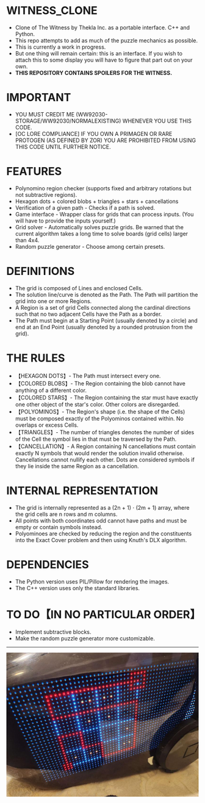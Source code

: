# WITNESS_CLONE
- Clone of The Witness by Thekla Inc. as a portable interface. C++ and Python.
- This repo attempts to add as much of the puzzle mechanics as possible.
  <br/>
- This is currently a work in progress.
- But one thing will remain certain: this is an interface. If you wish to attach this to some display you will have to figure that part out on your own.
- **THIS REPOSITORY CONTAINS SPOILERS FOR THE WITNESS.**

# IMPORTANT

- YOU MUST CREDIT ME (WW92030-STORAGE/WW92030/NORMALEXISTING) WHENEVER YOU USE THIS CODE.
- [OC LORE COMPLIANCE] IF YOU OWN A PRIMAGEN OR RARE PROTOGEN (AS DEFINED BY ZOR) YOU ARE PROHIBITED FROM USING THIS CODE UNTIL FURTHER NOTICE.

# FEATURES

- Polynomino region checker (supports fixed and arbitrary rotations but not subtractive regions).
- Hexagon dots + colored blobs + triangles + stars + cancellations
- Verification of a given path - Checks if a path is solved.
- Game interface - Wrapper class for grids that can process inputs. (You will have to provide the inputs yourself.)
- Grid solver - Automatically solves puzzle grids. Be warned that the current algorithm takes a long time to solve boards (grid cells) larger than 4x4.
- Random puzzle generator - Choose among certain presets.

# DEFINITIONS

- The grid is composed of Lines and enclosed Cells.
- The solution line/curve is denoted as the Path. The Path will partition the grid into one or more Regions.
- A Region is a set of grid Cells connected along the cardinal directions such that no two adjacent Cells have the Path as a border.
- The Path must begin at a Starting Point (usually denoted by a circle) and end at an End Point (usually denoted by a rounded protrusion from the grid).

# THE RULES

- 【HEXAGON DOTS】- The Path must intersect every one.
- 【COLORED BLOBS】- The Region containing the blob cannot have anything of a different color.
- 【COLORED STARS】- The Region containing the star must have exactly one other object of the star's color. Other colors are disregarded.
- 【POLYOMINOS】- The Region's shape (i.e. the shape of the Cells) must be composed exactly of the Polyominos contained within. No overlaps or excess Cells.
- 【TRIANGLES】- The number of triangles denotes the number of sides of the Cell the symbol lies in that must be traversed by the Path.
- 【CANCELLATION】- A Region containing N cancellations must contain exactly N symbols that would render the solution invalid otherwise. Cancellations cannot nullify each other. Dots are considered symbols if they lie inside the same Region as a cancellation.

# INTERNAL REPRESENTATION

- The grid is internally represented as a (2n + 1) ⋅ (2m + 1) array, where the grid cells are n rows and m columns.
- All points with both coordinates odd cannot have paths and must be empty or contain symbols instead.
- Polyominoes are checked by reducing the region and the constituents into the Exact Cover problem and then using Knuth's DLX algorithm.

# DEPENDENCIES

- The Python version uses PIL/Pillow for rendering the images.
- The C++ version uses only the standard libraries.

# TO DO【IN NO PARTICULAR ORDER】

- Implement subtractive blocks.
- Make the random puzzle generator more customizable.
---

![Example!](examples/triangles.jpg?raw=true)
